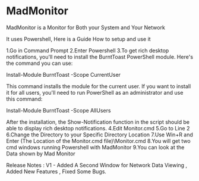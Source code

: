 # MadMonitor
MadMonitor is a Monitor for Both your System and Your Network

It uses Powershell, Here is a Guide How to setup and use it

1.Go in Command Prompt
2.Enter Powershell
3.To get rich desktop notifications, you'll need to install the BurntToast PowerShell module. Here's the command you can use:

Install-Module BurntToast -Scope CurrentUser

This command installs the module for the current user. If you want to install it for all users, you'll need to run PowerShell as an administrator and use this command:

Install-Module BurntToast -Scope AllUsers

After the installation, the Show-Notification function in the script should be able to display rich desktop notifications.
4.Edit Monitor.cmd
5.Go to Line 2 
6.Change the Directory to your Specific Directory Location 
7.Use Win+R and Enter (The Location of the Monitor.cmd file)\Monitor.cmd
8.You will get two cmd windows running Powershell with MadMonitor
9.You can look at the Data shown by Mad Monitor

Release Notes :
V1 - Added A Second Window for Network Data Viewing , Added New Features , Fixed Some Bugs.

